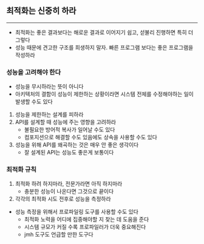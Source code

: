 ## 최적화는 신중히 하라
---
- 최적화는 좋은 결과보다는 해로운 결과로 이어지기 쉽고, 섣불리 진행하면 특히 더 그렇다
- 성능 때문에 견고한 구조를 희생하지 말자. 빠른 프로그램 보다는 좋은 프로그램을 작성하라

### 성능을 고려해야 한다
- 성능을 무시하라는 뜻이 아니다
- 아키텍처의 결함이 성능이 제한하는 상황이라면 시스템 전체를 수정해야하는 일이 발생할 수도 있다

1. 성능을 제한하는 설계를 피하라
2. API를 설계할 때 성능에 주는 영향을 고려하라
   - 불필요한 방어적 복사가 일어날 수도 있다
   - 컴포지션으로 해결할 수도 있음에도 상속을 사용할 수도 있다
3. 성능을 위해 API를 왜곡하는 것은 매우 안 좋은 생각이다
   - 잘 설계된 API는 성능도 좋은게 보통이다

### 최적화 규칙
1. 최적화 하려 하지마라, 전문가라면 아직 하지마라
   - 충분한 성능이 나온다면 그것으로 끝이다
2. 각각의 최적화 시도 전후로 성능을 측정하라
- 성능 측정을 위해서 프로파일링 도구를 사용할 수도 있다
	- 최적화 노력을 어디에 집중해야할 지 찾는 데 도움을 준다
	- 시스템 규모가 커질 수록 프로파일러가 더욱 중요해진다
	- jmh 도구도 언급할 만한 도구다

